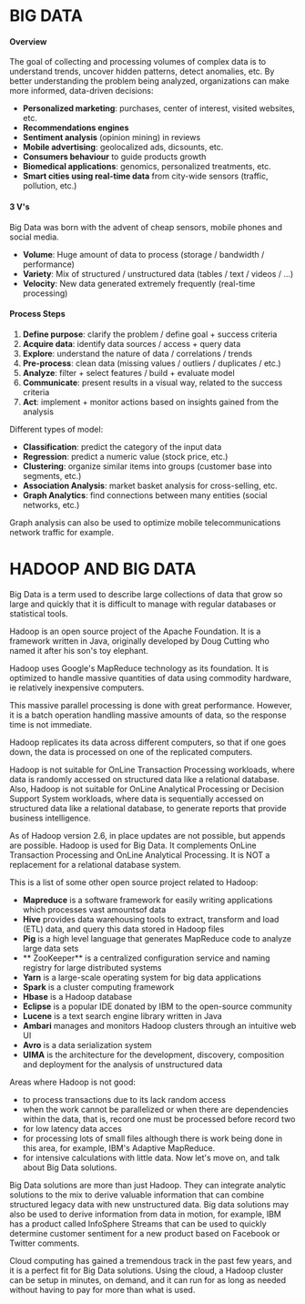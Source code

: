 # BIG DATA

#### Overview

The goal of collecting and processing volumes of complex data is to understand trends, uncover hidden patterns, detect anomalies, etc. By better understanding the problem being analyzed, organizations can make more informed, data-driven decisions:

+ **Personalized marketing**: purchases, center of interest, visited websites, etc.
+ **Recommendations engines** 
+ **Sentiment analysis** (opinion mining) in reviews
+ **Mobile advertising**: geolocalized ads, dicsounts, etc.
+ **Consumers behaviour** to guide products growth
+ **Biomedical applications**: genomics, personalized treatments, etc.
+ **Smart cities using real-time data** from city-wide sensors (traffic, pollution, etc.)


#### 3 V's

Big Data was born with the advent of cheap sensors, mobile phones and social media. 

+ **Volume**: Huge amount of data to process (storage / bandwidth / performance)
+ **Variety**: Mix of structured / unstructured data (tables / text / videos / ...)
+ **Velocity**: New data generated extremely frequently (real-time processing)


#### Process Steps

1. **Define purpose**: clarify the problem / define goal + success criteria
2. **Acquire data**: identify data sources / access + query data
3. **Explore**: understand the nature of data / correlations / trends
4. **Pre-process**: clean data (missing values / outliers / duplicates / etc.)
5. **Analyze**: filter + select features / build + evaluate model
6. **Communicate**: present results in a visual way, related to the success criteria
7. **Act**: implement + monitor actions based on insights gained from the analysis

Different types of model:

+ **Classification**: predict the category of the input data
+ **Regression**: predict a numeric value (stock price, etc.)
+ **Clustering**: organize similar items into groups (customer base into segments, etc.)
+ **Association Analysis**: market basket analysis for cross-selling, etc.
+ **Graph Analytics**: find connections between many entities (social networks, etc.)

Graph analysis can also be used to optimize mobile telecommunications network traffic for example.



# HADOOP AND BIG DATA

Big Data is a term used to describe large collections of data that grow so large and quickly that it is difficult to manage with regular databases or statistical tools. 

Hadoop is an open source project of the Apache Foundation. It is a framework written in Java, originally developed by Doug Cutting who named it after his son's toy elephant. 

Hadoop uses Google's MapReduce technology as its foundation. It is optimized to handle massive quantities of data using commodity hardware, ie relatively inexpensive computers.

This massive parallel processing is done with great performance. However, it is a batch operation handling massive amounts of data, so the response time is not immediate. 

Hadoop replicates its data across different computers, so that if one goes down, the data is processed on one of the replicated computers.

Hadoop is not suitable for OnLine Transaction Processing workloads, where data is randomly accessed on structured data like a relational database. Also, Hadoop is not suitable for OnLine Analytical Processing or Decision Support System workloads, where data is sequentially accessed on structured data like a relational database, to generate reports that provide business intelligence. 

As of Hadoop version 2.6, in place updates are not possible, but appends are possible. Hadoop is used for Big Data. It complements OnLine Transaction Processing and OnLine Analytical Processing. It is NOT a replacement for a relational database system. 

This is a list of some other open source project related to Hadoop:

- **Mapreduce** is a software framework for easily writing applications which processes vast amountsof data
- **Hive** provides data warehousing tools to extract, transform and load (ETL) data, and query this data stored in Hadoop files
- **Pig** is a high level language that generates MapReduce code to analyze large data sets
- ** ZooKeeper**  is a centralized configuration service and naming registry for large distributed systems
- **Yarn** is a large-scale operating system for big data applications
- **Spark** is a cluster computing framework 
- **Hbase** is a Hadoop database 
- **Eclipse** is a popular IDE donated by IBM to the open-source community
- **Lucene** is a text search engine library written in Java
- **Ambari** manages and monitors Hadoop clusters through an intuitive web UI
- **Avro**  is a data serialization system
- **UIMA**  is the architecture for the development, discovery, composition and deployment for the analysis of unstructured data

Areas where Hadoop is not good:

+ to process transactions due to its lack random access
+ when the work cannot be parallelized or when there are dependencies within the data, that is, record one must be processed before record two
+ for low latency data acces
+ for processing lots of small files although there is work being done in this area, for example, IBM's Adaptive MapReduce. 
+ for intensive calculations with little data. Now let's move on, and talk about Big Data solutions. 

Big Data solutions are more than just Hadoop. They can integrate analytic solutions to the mix to derive valuable information that can combine structured legacy data with new unstructured data. Big data solutions may also be used to derive information from data in motion, for example, IBM has a product called InfoSphere Streams that can be used to quickly determine customer sentiment for a new product based on Facebook or Twitter comments. 

Cloud computing has gained a tremendous track in the past few years, and it is a perfect fit for Big Data solutions. Using the cloud, a Hadoop cluster can be setup in minutes, on demand, and it can run for as long as needed without having to pay for more than what is used.